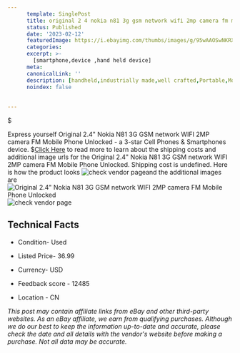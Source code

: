 ```yaml
---
      template: SinglePost
      title: original 2 4 nokia n81 3g gsm network wifi 2mp camera fm mobile phone unlocked
      status: Published
      date: '2023-02-12'
      featuredImage: https://i.ebayimg.com/thumbs/images/g/95wAAOSwNKRXjDs4/s-l225.jpg
      categories: 
      excerpt: >-
        [smartphone,device ,hand held device]
      meta:
      canonicalLink: ''
      description: [handheld,industrially made,well crafted,Portable,Mobile,Compact,Convenient,Lightweight,Maneuverable,Man-portable,Miniature,Carriable,Hand-held,Light,Holdable,Transportable,Mobile device,Pocket-sized,On-the-go,Wireless,Cordless,Compact size,Convenient size, smartphone,device ,hand held device]
      noindex: false
      
        
---
```

$

Express yourself Original 2.4" Nokia N81 3G GSM network WIFI 2MP camera FM Mobile Phone Unlocked - a 3-star Cell Phones & Smartphones device.
$[Click Here](https://www.ebay.com/itm/164687601588?hash=item2658255fb4%3Ag%3A95wAAOSwNKRXjDs4&mkevt=1&mkcid=1&mkrid=711-53200-19255-0&campid=%253CePNCampaignId%253E&customid=%253CreferenceId%253E&toolid=10049) to read more to learn about the shipping costs and additional image urls for the Original 2.4" Nokia N81 3G GSM network WIFI 2MP camera FM Mobile Phone Unlocked. Shipping cost is undefined. Here is how the product looks ![check vendor page](https://i.ebayimg.com/thumbs/images/g/95wAAOSwNKRXjDs4/s-l225.jpg)and the additional images are![Original 2.4" Nokia N81 3G GSM network WIFI 2MP camera FM Mobile Phone Unlocked](https://i.ebayimg.com/images/g/95wAAOSwNKRXjDs4/s-l640.jpg)![check vendor page](https://origin-galleryplus.ebayimg.com/ws/web/164687601588_2_0_1/225x225.jpg,https://origin-galleryplus.ebayimg.com/ws/web/164687601588_3_0_1/225x225.jpg,https://origin-galleryplus.ebayimg.com/ws/web/164687601588_4_0_1/225x225.jpg,https://origin-galleryplus.ebayimg.com/ws/web/164687601588_5_0_1/225x225.jpg)



 ## Technical Facts 



     
      

 - Condition- Used 


      

 - Listed Price- 36.99 


      

 - Currency- USD 


      

 - Feedback score - 12485 


      

 - Location - CN 


      
      

 *_This post may contain affiliate links from eBay and other third-party websites. As an eBay affiliate, we earn from qualifying purchases. Although we do our best to keep the information up-to-date and accurate, please check the date and all details with the vendor's website before making a purchase. Not all data may be accurate._*






